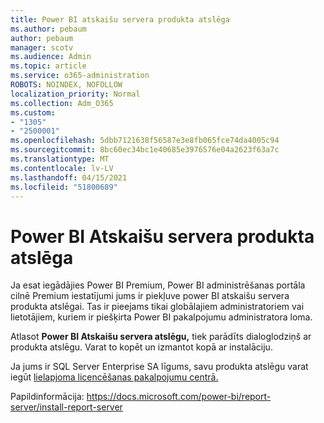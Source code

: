 ```yaml
---
title: Power BI atskaišu servera produkta atslēga
ms.author: pebaum
author: pebaum
manager: scotv
ms.audience: Admin
ms.topic: article
ms.service: o365-administration
ROBOTS: NOINDEX, NOFOLLOW
localization_priority: Normal
ms.collection: Adm_O365
ms.custom:
- "1305"
- "2500001"
ms.openlocfilehash: 5dbb7121638f56587e3e8fb065fce74da4005c94
ms.sourcegitcommit: 8bc60ec34bc1e40685e3976576e04a2623f63a7c
ms.translationtype: MT
ms.contentlocale: lv-LV
ms.lasthandoff: 04/15/2021
ms.locfileid: "51800689"
---
```

# <a name="power-bi-report-server-product-key"></a>Power BI Atskaišu servera produkta atslēga

Ja esat iegādājies Power BI  Premium, Power BI administrēšanas portāla cilnē Premium iestatījumi jums ir piekļuve power BI atskaišu servera produkta atslēgai. Tas ir pieejams tikai globālajiem administratoriem vai lietotājiem, kuriem ir piešķirta Power BI pakalpojumu administratora loma.

Atlasot **Power BI Atskaišu servera atslēgu,** tiek parādīts dialoglodziņš ar produkta atslēgu. Varat to kopēt un izmantot kopā ar instalāciju.

Ja jums ir SQL Server Enterprise SA līgums, savu produkta atslēgu varat iegūt [lielapjoma licencēšanas pakalpojumu centrā.](https://www.microsoft.com/Licensing/servicecenter/)

Papildinformācija: https://docs.microsoft.com/power-bi/report-server/install-report-server
